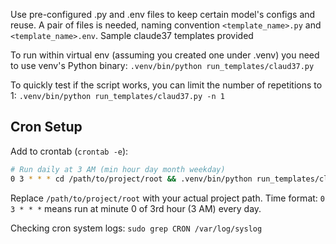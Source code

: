 Use pre-configured .py and .env files to keep certain model's configs and reuse. A pair of files is needed, naming convention `<template_name>.py` and `<template_name>.env`. Sample claude37 templates provided

To run within virtual env (assuming you created one under .venv) you need to use venv's Python binary: `.venv/bin/python run_templates/claud37.py`

To quickly test if the script works, you can limit the number of repetitions to 1: `.venv/bin/python run_templates/claud37.py -n 1`

## Cron Setup
Add to crontab (`crontab -e`):
```bash
# Run daily at 3 AM (min hour day month weekday)
0 3 * * * cd /path/to/project/root && .venv/bin/python run_templates/claud37.py
```
Replace `/path/to/project/root` with your actual project path.
Time format: `0 3 * * *` means run at minute 0 of 3rd hour (3 AM) every day.

Checking cron system logs: `sudo grep CRON /var/log/syslog`

